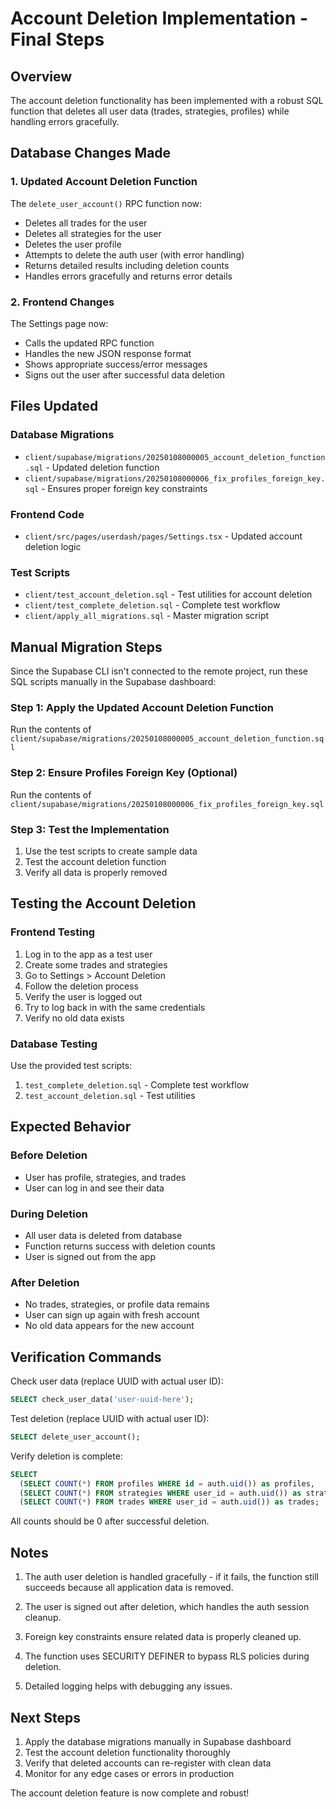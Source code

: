 # Account Deletion Implementation - Final Steps

## Overview
The account deletion functionality has been implemented with a robust SQL function that deletes all user data (trades, strategies, profiles) while handling errors gracefully.

## Database Changes Made

### 1. Updated Account Deletion Function
The `delete_user_account()` RPC function now:
- Deletes all trades for the user
- Deletes all strategies for the user  
- Deletes the user profile
- Attempts to delete the auth user (with error handling)
- Returns detailed results including deletion counts
- Handles errors gracefully and returns error details

### 2. Frontend Changes
The Settings page now:
- Calls the updated RPC function
- Handles the new JSON response format
- Shows appropriate success/error messages
- Signs out the user after successful data deletion

## Files Updated

### Database Migrations
- `client/supabase/migrations/20250108000005_account_deletion_function.sql` - Updated deletion function
- `client/supabase/migrations/20250108000006_fix_profiles_foreign_key.sql` - Ensures proper foreign key constraints

### Frontend Code
- `client/src/pages/userdash/pages/Settings.tsx` - Updated account deletion logic

### Test Scripts
- `client/test_account_deletion.sql` - Test utilities for account deletion
- `client/test_complete_deletion.sql` - Complete test workflow
- `client/apply_all_migrations.sql` - Master migration script

## Manual Migration Steps

Since the Supabase CLI isn't connected to the remote project, run these SQL scripts manually in the Supabase dashboard:

### Step 1: Apply the Updated Account Deletion Function
Run the contents of `client/supabase/migrations/20250108000005_account_deletion_function.sql`

### Step 2: Ensure Profiles Foreign Key (Optional)
Run the contents of `client/supabase/migrations/20250108000006_fix_profiles_foreign_key.sql`

### Step 3: Test the Implementation
1. Use the test scripts to create sample data
2. Test the account deletion function
3. Verify all data is properly removed

## Testing the Account Deletion

### Frontend Testing
1. Log in to the app as a test user
2. Create some trades and strategies
3. Go to Settings > Account Deletion
4. Follow the deletion process
5. Verify the user is logged out
6. Try to log back in with the same credentials
7. Verify no old data exists

### Database Testing
Use the provided test scripts:
1. `test_complete_deletion.sql` - Complete test workflow
2. `test_account_deletion.sql` - Test utilities

## Expected Behavior

### Before Deletion
- User has profile, strategies, and trades
- User can log in and see their data

### During Deletion
- All user data is deleted from database
- Function returns success with deletion counts
- User is signed out from the app

### After Deletion
- No trades, strategies, or profile data remains
- User can sign up again with fresh account
- No old data appears for the new account

## Verification Commands

Check user data (replace UUID with actual user ID):
```sql
SELECT check_user_data('user-uuid-here');
```

Test deletion (replace UUID with actual user ID):
```sql  
SELECT delete_user_account();
```

Verify deletion is complete:
```sql
SELECT 
  (SELECT COUNT(*) FROM profiles WHERE id = auth.uid()) as profiles,
  (SELECT COUNT(*) FROM strategies WHERE user_id = auth.uid()) as strategies,
  (SELECT COUNT(*) FROM trades WHERE user_id = auth.uid()) as trades;
```

All counts should be 0 after successful deletion.

## Notes

1. The auth user deletion is handled gracefully - if it fails, the function still succeeds because all application data is removed.

2. The user is signed out after deletion, which handles the auth session cleanup.

3. Foreign key constraints ensure related data is properly cleaned up.

4. The function uses SECURITY DEFINER to bypass RLS policies during deletion.

5. Detailed logging helps with debugging any issues.

## Next Steps

1. Apply the database migrations manually in Supabase dashboard
2. Test the account deletion functionality thoroughly
3. Verify that deleted accounts can re-register with clean data
4. Monitor for any edge cases or errors in production

The account deletion feature is now complete and robust!
